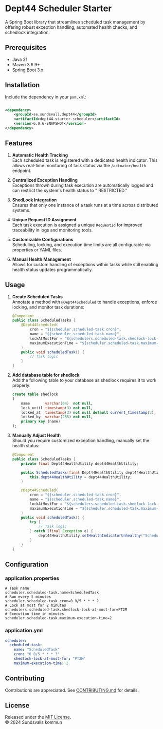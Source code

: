 # Dept44 Scheduler Starter

A Spring Boot library that streamlines scheduled task management by offering robust exception handling, automated health
checks, and schedlock integration.

## Prerequisites

- Java 21
- Maven 3.9.9+
- Spring Boot 3.x

## Installation

Include the dependency in your `pom.xml`:

```xml

<dependency>
	<groupId>se.sundsvall.dept44</groupId>
	<artifactId>dept44-starter-scheduler</artifactId>
	<version>6.0.6-SNAPSHOT</version>
</dependency>
```

## Features

1. **Automatic Health Tracking**  
   Each scheduled task is registered with a dedicated health indicator. This allows real-time monitoring of task status
   via the `/actuator/health` endpoint.

2. **Centralized Exception Handling**  
   Exceptions thrown during task execution are automatically logged and can restrict the system's health status to "
   RESTRICTED."

3. **ShedLock Integration**  
   Ensures that only one instance of a task runs at a time across distributed systems.

4. **Unique Request ID Assignment**  
   Each task execution is assigned a unique `RequestId` for improved traceability in logs and monitoring tools.

5. **Customizable Configurations**  
   Scheduling, locking, and execution time limits are all configurable via properties or YAML files.

6. **Manual Health Management**  
   Allows for custom handling of exceptions within tasks while still enabling health status updates programmatically.

## Usage

1. **Create Scheduled Tasks**  
   Annotate a method with `@Dept44Scheduled` to handle exceptions, enforce locking, and monitor task durations:

   ```java
   @Component
   public class ScheduledTasks {
       @Dept44Scheduled(
           cron = "${scheduler.scheduled-task.cron}",
           name = "${scheduler.scheduled-task.name}",
           lockAtMostFor = "${schedulers.scheduled-task.shedlock-lock-at-most-for}",
           maximumExecutionTime = "${scheduler.scheduled-task.maximum-execution-time}"
       )
       public void scheduledTask() {
           // Task logic
       }
   }
   ```
2. **Add database table for shedlock**  
   Add the following table to your database as shedlock requires it to work properly:

   ```sql
   create table shedlock
   (
       name       varchar(64)  not null,
       lock_until timestamp(3) not null,
       locked_at  timestamp(3) not null default current_timestamp(3),
       locked_by  varchar(255) not null,
       primary key (name)
   );
   ```
3. **Manually Adjust Health**  
   Should you require customized exception handling, manually set the health status:

   ```java
   @Component
   public class ScheduledTasks {
       private final Dept44HealthUtility dept44HealthUtility;

       public ScheduledTasks(final Dept44HealthUtility dept44HealthUtility) {
           this.dept44HealthUtility = dept44HealthUtility;
       }

       @Dept44Scheduled(
           cron = "${scheduler.scheduled-task.cron}",
           name = "${scheduler.scheduled-task.name}",
           lockAtMostFor = "${schedulers.scheduled-task.shedlock-lock-at-most-for}",
           maximumExecutionTime = "${scheduler.scheduled-task.maximum-execution-time}"
       )
       public void scheduledTask() {
           try {
               // Task logic
           } catch (final Exception e) {
               dept44HealthUtility.setHealthIndicatorUnhealthy("ScheduledTask", e.getMessage());
           }
       }
   }
   ```

## Configuration

### application.properties

```properties
# Task name
scheduler.scheduled-task.name=ScheduledTask
# Run every 5 minutes
scheduler.scheduled-task.cron=0 0/5 * * * ?
# Lock at most for 2 minutes
schedulers.scheduled-task.shedlock-lock-at-most-for=PT2M
# Execution time in minutes
scheduler.scheduled-task.maximum-execution-time=2
```

### application.yml

```yaml
scheduler:
  scheduled-task:
    name: "ScheduledTask"
    cron: "0 0/5 * * * ?"
    shedlock-lock-at-most-for: "PT2M"
    maximum-execution-time: 2
```

## Contributing

Contributions are appreciated.
See [CONTRIBUTING.md](https://github.com/Sundsvallskommun/.github/blob/main/.github/CONTRIBUTING.md) for details.

## License

Released under the [MIT License](https://github.com/Sundsvallskommun/.github/blob/main/LICENSE).  
© 2024 Sundsvalls kommun
